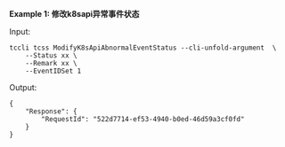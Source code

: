 **Example 1: 修改k8sapi异常事件状态**



Input: 

```
tccli tcss ModifyK8sApiAbnormalEventStatus --cli-unfold-argument  \
    --Status xx \
    --Remark xx \
    --EventIDSet 1
```

Output: 
```
{
    "Response": {
        "RequestId": "522d7714-ef53-4940-b0ed-46d59a3cf0fd"
    }
}
```

